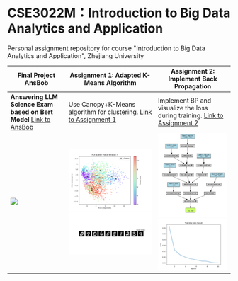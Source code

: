 # CSE3022M：Introduction to Big Data Analytics and Application
Personal assignment repository for course "Introduction to Big Data Analytics and Application", Zhejiang University

| **Final Project AnsBob**                                                       | **Assignment 1: Adapted K-Means Algorithm**                       | **Assignment 2: Implement Back Propagation**                        |
|--------------------------------------------------------------------|------------------------------------------------------------------|--------------------------------------------------------------------|
| **Answering LLM Science Exam based on Bert Model**   [Link to AnsBob]()        | Use Canopy+K-Means algorithm for clustering. [Link to Assignment 1](https://github.com/ShinyueYao/ZJU_CSE3022M/tree/master/assignment_1) | Implement BP and visualize the loss during training. [Link to Assignment 2](https://github.com/ShinyueYao/ZJU_CSE3022M/tree/master/assignment_2) |
| ![](https://github.com/ShinyueYao/AnsBob/asset/pipeline.png)                                                         | ![PCA Scatter Plot Example](./assignment_1/asset/images/pca_scatter_plot_iteration_example.png) <br> ![Cluster Centers Example](./assignment_1/asset/images/cluster_centers_example.png) | ![Network Structure](./assignment_2/asset/images/network_structure.jpg) <br> ![Loss after Epoch 10](./assignment_2/asset/images/loss_epoch_10.png) |
